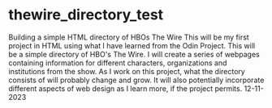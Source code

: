 # thewire_directory_test
Building a simple HTML directory of HBOs The Wire
This will be my first project in HTML using what I have learned from the Odin Project. This will be a simple directory of HBO's The Wire. I will create a series of webpages containing information for different characters, organizations and institutions from the show. As I work on this project, what the directory consists of will probably change and grow. It will also potentially incorporate different aspects of web design as I learn more, if the project permits. 12-11-2023
